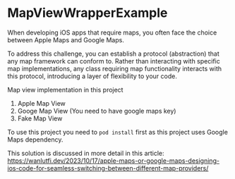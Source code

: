 # MapViewWrapperExample

When developing iOS apps that require maps, you often face the choice between Apple Maps and Google Maps. 

To address this challenge, you can establish a protocol (abstraction) that any map framework can conform to. Rather than interacting with specific map implementations, any class requiring map functionality interacts with this protocol, introducing a layer of flexibility to your code.

Map view implementation in this project
1. Apple Map View
2. Googe Map View (You need to have google maps key)
3. Fake Map View

To use this project you need to `pod install` first as this project uses Google Maps dependency.

This solution is discussed in more detail in this article:
https://wanlutfi.dev/2023/10/17/apple-maps-or-google-maps-designing-ios-code-for-seamless-switching-between-different-map-providers/
